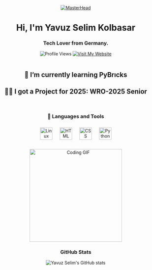 <!-- Banner (Centered) -->
<div align="center">
  <a href="https://yavuzselimkolbasar.io">
    <img src="https://c.tenor.com/XgAG1LXjpcYAAAAd/apartamento-qualquer-banner-banner.gif" 
         alt="MasterHead"
         style="max-width: 100%;"/>
  </a>
</div>

<!-- Title and Subtitle (Centered) -->
<div align="center">
  <h1>Hi, I'm Yavuz Selim Kolbasar</h1>
  <h3>Tech Lover from Germany.</h3>
</div>

<!-- Profile Views & Website Badges (Centered, Side by Side) -->
<div align="center">
  <img src="https://komarev.com/ghpvc/?username=yavuzselimkolbasar&style=for-the-badge" alt="Profile Views"/>
  <a href="https://yavuzselimkolbasar.com">
    <img src="https://img.shields.io/badge/Visit-My%20Website-blue?style=for-the-badge" alt="Visit My Website"/>
  </a>
</div>

<!-- Space -->
<br/>

<!-- Learning & Projects (Centered in bigger text) -->
<div align="center">
  <h2>🌱 I’m currently learning <strong>PyBrıcks</strong></h2>
  <h2>👨‍💻 I got a Project for 2025: <strong>WRO-2025 Senior</strong></h2>
</div>

<!-- Space -->
<br/>

<!-- Languages and Tools Title (Centered) -->
<div align="center">
  <h3>🧰 Languages and Tools</h3>
</div>

<!-- Icons (Centered) -->
<div align="center">
  <img alt="Linux" width="40px" src="https://cdn.jsdelivr.net/gh/devicons/devicon/icons/linux/linux-original.svg" 
       style="margin: 10px;" />
  <img alt="HTML" width="40px" src="https://cdn.jsdelivr.net/gh/devicons/devicon/icons/html5/html5-plain.svg" 
       style="margin: 10px;" />
  <img alt="CSS" width="40px" src="https://cdn.jsdelivr.net/gh/devicons/devicon/icons/css3/css3-plain.svg" 
       style="margin: 10px;" />
  <img alt="Python" width="40px" src="https://cdn.jsdelivr.net/gh/devicons/devicon/icons/python/python-plain.svg" 
       style="margin: 10px;" />
</div>

<!-- Optional GIF (Centered) -->
<div align="center" style="margin: 20px;">
  <img alt="Coding GIF" width="300px" src="https://adeels.ca/assets/images/github.gif" />
</div>

<!-- GitHub Stats (Centered) -->
<div align="center">
  <h3>GitHub Stats</h3>
  <img alt="Yavuz Selim's GitHub stats" 
       src="https://github-readme-stats.vercel.app/api?username=yavuzselimkolbasar&hide=contribs,prs_icons=true&theme=radical" />
</div>
